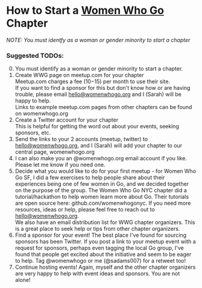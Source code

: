 # How to Start a [Women Who Go](womenwhogo.org) Chapter


*NOTE: You must identfy as a woman or gender minority to start a chapter*

### Suggested TODOs:
0. You must identify as a woman or gender minority to start a chapter.
1. Create WWG page on meetup.com for your chapter <br>
Meetup.com charges a fee ($10-$15) per month to use their site. <br>
If you want to find a sponsor for this but don't know how or are having trouble, please email hello@womenwhogo.org and I (Sarah) will be happy to help. <br>
Links to example meetup.com pages from other chapters can be found on womenwhogo.org
2. Create a Twitter account for your chapter <br>
This is helpful for getting the word out about your events, seeking sponsors, etc.
3. Send the links to your 2 accounts (meetup, twitter) to hello@womenwhogo.org, and I (Sarah) will add your chapter to our central page, womenwhogo.org
4. I can also make you an @womenwhogo.org email account if you like. Please let me know if you need one.
5. Decide what you would like to do for your first meetup - for Women Who Go SF, I did a few exercises to help people share about their experiences being one of few women in Go, and we decided together on the purpose of the group. The Women Who Go NYC chapter did a tutorial/hackathon to help women learn more about Go. Their tutorials are open source here: github.com/womenwhogonyc. If you need more resources, ideas or help, please feel free to reach out to hello@womenwhogo.org.<br>
We also have an email distribution list for WWG chapter organizers. This is a great place to seek help or tips from other chapter organizers.
6. Find a sponsor for your event! The best place I've found for sourcing sponsors has been Twitter. If you post a link to your meetup event with a request for sponsors, perhaps even tagging the local Go group, I've found that people get excited about the initiative and seem to be eager to help. Tag @womenwhogo or me (@sadams007) for a retweet too!
7. Continue hosting events! Again, myself and the other chapter organizers are very happy to help with event ideas and sponsors. You are not alone!
